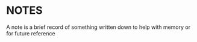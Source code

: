 # NOTES
A note is a brief record of something written down to help with memory or for future reference
